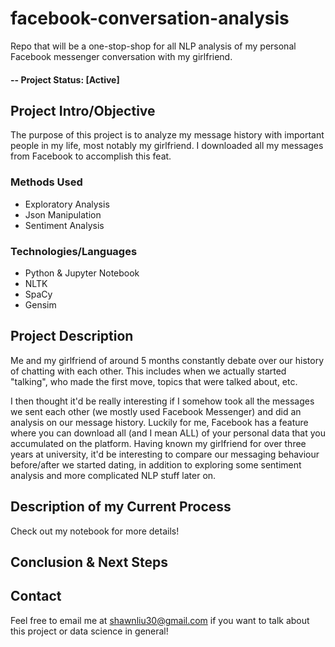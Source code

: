 # facebook-conversation-analysis
Repo that will be a one-stop-shop for all NLP analysis of my personal Facebook messenger conversation with my girlfriend.
#### -- Project Status: [Active]

## Project Intro/Objective
The purpose of this project is to analyze my message history with important people in my life, most notably my girlfriend. I downloaded all my messages from Facebook to accomplish this feat.

### Methods Used
* Exploratory Analysis
* Json Manipulation
* Sentiment Analysis

### Technologies/Languages
* Python & Jupyter Notebook
* NLTK 
* SpaCy
* Gensim 

## Project Description
Me and my girlfriend of around 5 months constantly debate over our history of chatting with each other. This includes when we actually started "talking", who made the first move, topics that were talked about, etc. 

I then thought it'd be really interesting if I somehow took all the messages we sent each other (we mostly used Facebook Messenger) and did an analysis on our message history. Luckily for me, Facebook has a feature where you can download all (and I mean ALL) of your personal data that you accumulated on the platform. Having known my girlfriend for over three years at university, it'd be interesting to compare our messaging behaviour before/after we started dating, in addition to exploring some sentiment analysis and more complicated NLP stuff later on.

## Description of my Current Process
Check out my notebook for more details!

## Conclusion & Next Steps

## Contact

Feel free to email me at shawnliu30@gmail.com if you want to talk about this project or data science in general!
